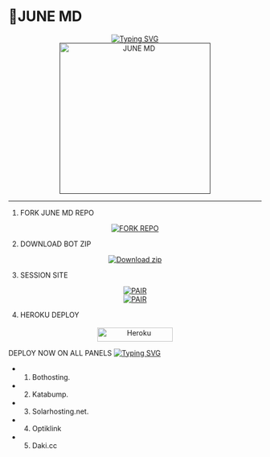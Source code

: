 # 🌌JUNE MD

<div align="center"> 
  <a href="https://git.io/typing-svg"> 
    <img src="https://readme-typing-svg.demolab.com?font=Rockwell&size=50&pause=1000&color=33ff00&center=true&width=910&height=100&lines=June-Official;Multi+Device+Whatsapp+Bot;Made+by+supreme" alt="Typing SVG" />
  </a> 
</div> 

<div align="center"> 
  <a href=""> 
    <img src="https://files.catbox.moe/vqb7qx.jpg" alt="JUNE MD" height="300"> 
  </a> 
</div>

---
1. FORK JUNE MD REPO
<div align="center">
  <a href="https://github.com/vinpink2/June-md/fork">
    <img src="https://img.shields.io/badge/Fork%20June %20Repo-100000?style=for-the-badge&logo=scan&logoColor=white&labelColor=darkblue&color=darkblue" alt="FORK REPO"/>
  </a>
</div>

2. DOWNLOAD BOT ZIP  
<p align="center">
    <a href="https://codeload.github.com/vinpink2/JUNE-MD/zip/refs/heads/main" target="_blank">
        <img alt="Download zip" src="https://img.shields.io/badge/JUNE MD ZIP%20 FILE-100000?style=for-the-badge&logo=scan&logoColor=white&labelColor=darkorange&color=purple"/>
    </a>
</p>

3. SESSION SITE
<div align="center">
  <a href="https://june-mdsession-id-da9d59bd5dba.herokuapp.com/" target="_blank">
    <img src="https://img.shields.io/badge/June%20Session%20site-100000?style=for-the-badge&logo=scan&logoColor=white&labelColor=darkblue&color=darkorange" alt="PAIR"/>
  </a>
</div>


<div align="center">
  <a href="https://session-2s-dfa3baea9dc1.herokuapp.com/pair" target="_blank">
    <img src="https://img.shields.io/badge/June%20Session%20pair-100000?style=for-the-badge&logo=scan&logoColor=white&labelColor=darkblue&color=darkred" alt="PAIR"/>
  </a>
</div>

4. HEROKU DEPLOY 
<p style="text-align: center; font-size: 1.2em;">  
<p align="center">
<a href='https://dashboard.heroku.com/new?template=https://github.com/Vinpink2/JUNE-MD' target="_blank"><img alt='Heroku' src='https://img.shields.io/badge/-heroku ‎ deploy-FF004D?style=for-the-badge&logo=heroku&logoColor=white'/< width=150 height=28/p></a>

DEPLOY NOW ON ALL PANELS
[![Typing SVG](https://readme-typing-svg.demolab.com/?lines=The+bot+supports+deployment;on+all+Free+Panels+easily)](https://git.io/typing-svg)

- 1.  Bothosting.
- 2.  Katabump.
- 3.  Solarhosting.net.
- 4.  Optiklink
- 5.  Daki.cc
    



